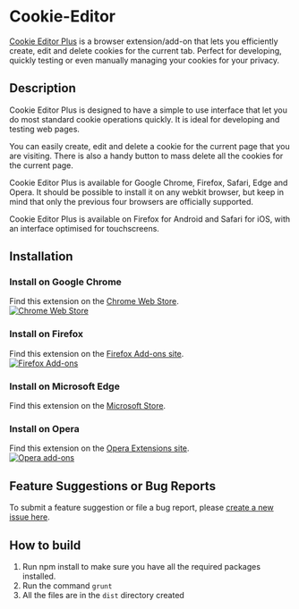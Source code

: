 # Cookie-Editor
[Cookie Editor Plus](https://cookieeditor.org/) is a browser extension/add-on that lets you efficiently create, edit and delete cookies for the current tab. Perfect for developing, quickly testing or even manually managing your cookies for your privacy.

## Description
Cookie Editor Plus is designed to have a simple to use interface that let you do most standard cookie operations quickly. It is ideal for developing and testing web pages.

You can easily create, edit and delete a cookie for the current page that you are visiting.
There is also a handy button to mass delete all the cookies for the current page.

Cookie Editor Plus is available for Google Chrome, Firefox, Safari, Edge and Opera. It should be possible to install it on any webkit browser, but keep in mind that only the previous four browsers are officially supported.

Cookie Editor Plus is available on Firefox for Android and Safari for iOS, with an interface optimised for touchscreens.

## Installation
### Install on Google Chrome
Find this extension on the [Chrome Web Store](https://microsoftedge.microsoft.com/addons/detail/cookie-editor-plus/nbmajjcfigmlcnikhnfhhicidleefhpp).  
[![Chrome Web Store](readme/get-chrome.png)](https://microsoftedge.microsoft.com/addons/detail/cookie-editor-plus/nbmajjcfigmlcnikhnfhhicidleefhpp)

### Install on Firefox
Find this extension on the [Firefox Add-ons site](https://microsoftedge.microsoft.com/addons/detail/cookie-editor-plus/nbmajjcfigmlcnikhnfhhicidleefhpp).  
[![Firefox Add-ons](readme/get-firefox.webp)](https://microsoftedge.microsoft.com/addons/detail/cookie-editor-plus/nbmajjcfigmlcnikhnfhhicidleefhpp)

### Install on Microsoft Edge
Find this extension on the [Microsoft Store](https://microsoftedge.microsoft.com/addons/detail/cookie-editor-plus/nbmajjcfigmlcnikhnfhhicidleefhpp).

### Install on Opera
Find this extension on the [Opera Extensions site](https://microsoftedge.microsoft.com/addons/detail/cookie-editor-plus/nbmajjcfigmlcnikhnfhhicidleefhpp).  
[![Opera add-ons](readme/get-opera.png )](https://microsoftedge.microsoft.com/addons/detail/cookie-editor-plus/nbmajjcfigmlcnikhnfhhicidleefhpp)

## Feature Suggestions or Bug Reports
To submit a feature suggestion or file a bug report, please [create a new issue here](https://github.com/cyprusman6868/cookie-editor/issues).

## How to build

1. Run npm install to make sure you have all the required packages installed.
2. Run the command `grunt`
3. All the files are in the `dist` directory created
